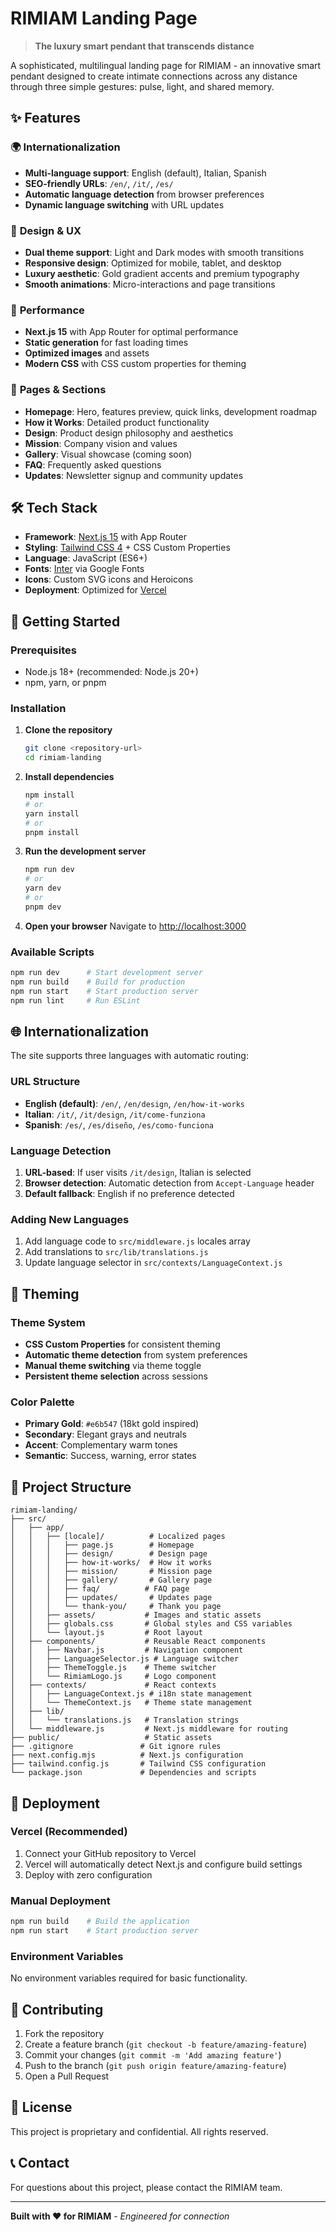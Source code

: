 # RIMIAM Landing Page

> **The luxury smart pendant that transcends distance**

A sophisticated, multilingual landing page for RIMIAM - an innovative smart pendant designed to create intimate connections across any distance through three simple gestures: pulse, light, and shared memory.

## ✨ Features

### 🌍 **Internationalization**
- **Multi-language support**: English (default), Italian, Spanish
- **SEO-friendly URLs**: `/en/`, `/it/`, `/es/`
- **Automatic language detection** from browser preferences
- **Dynamic language switching** with URL updates

### 🎨 **Design & UX**
- **Dual theme support**: Light and Dark modes with smooth transitions
- **Responsive design**: Optimized for mobile, tablet, and desktop
- **Luxury aesthetic**: Gold gradient accents and premium typography
- **Smooth animations**: Micro-interactions and page transitions

### 🚀 **Performance**
- **Next.js 15** with App Router for optimal performance
- **Static generation** for fast loading times
- **Optimized images** and assets
- **Modern CSS** with CSS custom properties for theming

### 📱 **Pages & Sections**
- **Homepage**: Hero, features preview, quick links, development roadmap
- **How it Works**: Detailed product functionality
- **Design**: Product design philosophy and aesthetics
- **Mission**: Company vision and values
- **Gallery**: Visual showcase (coming soon)
- **FAQ**: Frequently asked questions
- **Updates**: Newsletter signup and community updates

## 🛠 Tech Stack

- **Framework**: [Next.js 15](https://nextjs.org/) with App Router
- **Styling**: [Tailwind CSS 4](https://tailwindcss.com/) + CSS Custom Properties
- **Language**: JavaScript (ES6+)
- **Fonts**: [Inter](https://fonts.google.com/specimen/Inter) via Google Fonts
- **Icons**: Custom SVG icons and Heroicons
- **Deployment**: Optimized for [Vercel](https://vercel.com/)

## 🚀 Getting Started

### Prerequisites
- Node.js 18+ (recommended: Node.js 20+)
- npm, yarn, or pnpm

### Installation

1. **Clone the repository**
   ```bash
   git clone <repository-url>
   cd rimiam-landing
   ```

2. **Install dependencies**
   ```bash
   npm install
   # or
   yarn install
   # or
   pnpm install
   ```

3. **Run the development server**
   ```bash
   npm run dev
   # or
   yarn dev
   # or
   pnpm dev
   ```

4. **Open your browser**
   Navigate to [http://localhost:3000](http://localhost:3000)

### Available Scripts

```bash
npm run dev      # Start development server
npm run build    # Build for production
npm run start    # Start production server
npm run lint     # Run ESLint
```

## 🌐 Internationalization

The site supports three languages with automatic routing:

### URL Structure
- **English (default)**: `/en/`, `/en/design`, `/en/how-it-works`
- **Italian**: `/it/`, `/it/design`, `/it/come-funziona`
- **Spanish**: `/es/`, `/es/diseño`, `/es/como-funciona`

### Language Detection
1. **URL-based**: If user visits `/it/design`, Italian is selected
2. **Browser detection**: Automatic detection from `Accept-Language` header
3. **Default fallback**: English if no preference detected

### Adding New Languages
1. Add language code to `src/middleware.js` locales array
2. Add translations to `src/lib/translations.js`
3. Update language selector in `src/contexts/LanguageContext.js`

## 🎨 Theming

### Theme System
- **CSS Custom Properties** for consistent theming
- **Automatic theme detection** from system preferences
- **Manual theme switching** via theme toggle
- **Persistent theme selection** across sessions

### Color Palette
- **Primary Gold**: `#e6b547` (18kt gold inspired)
- **Secondary**: Elegant grays and neutrals
- **Accent**: Complementary warm tones
- **Semantic**: Success, warning, error states

## 📁 Project Structure

```
rimiam-landing/
├── src/
│   ├── app/
│   │   ├── [locale]/          # Localized pages
│   │   │   ├── page.js        # Homepage
│   │   │   ├── design/        # Design page
│   │   │   ├── how-it-works/  # How it works
│   │   │   ├── mission/       # Mission page
│   │   │   ├── gallery/       # Gallery page
│   │   │   ├── faq/          # FAQ page
│   │   │   ├── updates/       # Updates page
│   │   │   └── thank-you/     # Thank you page
│   │   ├── assets/           # Images and static assets
│   │   ├── globals.css       # Global styles and CSS variables
│   │   └── layout.js         # Root layout
│   ├── components/           # Reusable React components
│   │   ├── Navbar.js         # Navigation component
│   │   ├── LanguageSelector.js # Language switcher
│   │   ├── ThemeToggle.js    # Theme switcher
│   │   └── RimiamLogo.js     # Logo component
│   ├── contexts/             # React contexts
│   │   ├── LanguageContext.js # i18n state management
│   │   └── ThemeContext.js   # Theme state management
│   ├── lib/
│   │   └── translations.js   # Translation strings
│   └── middleware.js         # Next.js middleware for routing
├── public/                   # Static assets
├── .gitignore               # Git ignore rules
├── next.config.mjs          # Next.js configuration
├── tailwind.config.js       # Tailwind CSS configuration
└── package.json             # Dependencies and scripts
```

## 🚀 Deployment

### Vercel (Recommended)
1. Connect your GitHub repository to Vercel
2. Vercel will automatically detect Next.js and configure build settings
3. Deploy with zero configuration

### Manual Deployment
```bash
npm run build    # Build the application
npm run start    # Start production server
```

### Environment Variables
No environment variables required for basic functionality.

## 🤝 Contributing

1. Fork the repository
2. Create a feature branch (`git checkout -b feature/amazing-feature`)
3. Commit your changes (`git commit -m 'Add amazing feature'`)
4. Push to the branch (`git push origin feature/amazing-feature`)
5. Open a Pull Request

## 📄 License

This project is proprietary and confidential. All rights reserved.

## 📞 Contact

For questions about this project, please contact the RIMIAM team.

---

**Built with ❤️ for RIMIAM** - *Engineered for connection*
